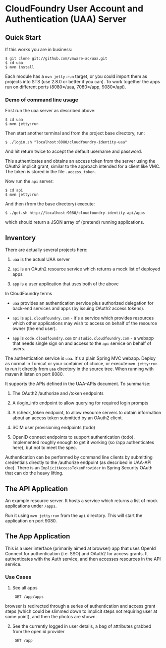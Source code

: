 # CloudFoundry User Account and Authentication (UAA) Server

## Quick Start

If this works you are in business:

    $ git clone git://github.com/vmware-ac/uaa.git
    $ cd uaa
    $ mvn install
	
Each module has a `mvn jetty:run` target, or you could import them as
projects into STS (use 2.8.0 or better if you can).  To work together
the apps run on different ports (8080=/uaa, 7080=/app, 9080=/api).

### Demo of command line usage

First run the uaa server as described above:

    $ cd uaa
    $ mvn jetty:run

Then start another terminal and from the project base directory, run:

    $ ./login.sh "localhost:8080/cloudfoundry-identity-uaa"

And hit return twice to accept the default username and password.

This authenticates and obtains an access token from the server using the OAuth2 implicit
grant, similar to the approach intended for a client like VMC. The token is
stored in the file `.access_token`.

Now run the `api` server:

    $ cd api
    $ mvn jetty:run

And then (from the base directory) execute:

    $ ./get.sh http://localhost:9080/cloudfoundry-identity-api/apps

which should return a JSON array of (pretend) running applications.

## Inventory

There are actually several projects here:

1. `uaa` is the actual UAA server

2. `api` is an OAuth2 resource service which returns a mock list of deployed apps

3. `app` is a user application that uses both of the above

In CloudFoundry terms

* `uaa` provides an authentication service plus authorized delegation for
   back-end services and apps (by issuing OAuth2 access tokens).

* `api` is `api.cloudfoundry.com` - it's a service which provides resources
   which other applications may wish to access on behalf of the resource
   owner (the end user).

* `app` is `code.cloudfoundry.com` or `studio.cloudfoundry.com` - a
  webapp that needs single sign on and access to the `api` service on
  behalf of users.

The authentication service is `uaa`. It's a plain Spring MVC webapp.
Deploy as normal in Tomcat or your container of choice, or execute
`mvn jetty:run` to run it directly from `uaa` directory in the source tree.
When running with maven it listen on port 8080.

It supports the APIs defined in the UAA-APIs document. To summarise:

1. The OAuth2 /authorize and /token endpoints

2. A /login_info endpoint to allow querying for required login prompts

3. A /check_token endpoint, to allow resource servers to obtain information about
an access token submitted by an OAuth2 client.

4. SCIM user provisioning endpoints (todo)

5. OpenID connect endpoints to support authentication
(todo). Implemented roughly enough to get it working (so /app
authenticates here), but not to meet the spec.

Authentication can be performed by command line clients by submitting
credentials directly to the /authorize endpoint (as described in
UAA-API doc).  There is an `ImplicitAccessTokenProvider` in Spring
Security OAuth that can do the heavy lifting.

## The API Application

An example resource server.  It hosts a service which returns
a list of mock applications under `/apps`.

Run it using `mvn jetty:run` from the `api` directory. This will start
the application on port 9080.

## The App Application

This is a user interface (primarily aimed at browser) app that uses
OpenId Connect for authentication (i.e. SSO) and OAuth2 for access
grants.  It authenticates with the Auth service, and then accesses
resources in the API service.

### Use Cases


1. See all apps

        GET /app/apps	

  browser is redirected through a series of authentication and access
  grant steps (which could be slimmed down to implicit steps not
  requiring user at some point), and then the photos are shown.

2. See the currently logged in user details, a bag of attributes
grabbed from the open id provider

        GET /app

